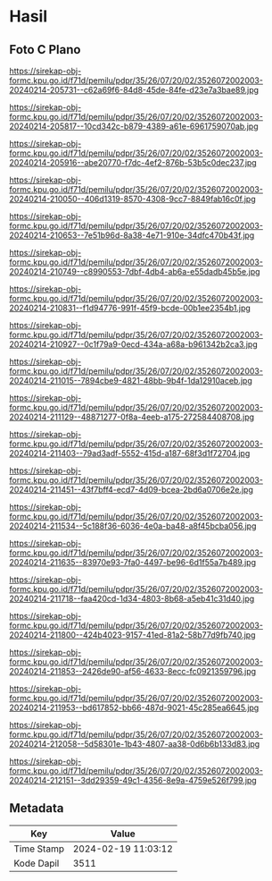 # Hasil

## Foto C Plano

https://sirekap-obj-formc.kpu.go.id/f71d/pemilu/pdpr/35/26/07/20/02/3526072002003-20240214-205731--c62a69f6-84d8-45de-84fe-d23e7a3bae89.jpg

https://sirekap-obj-formc.kpu.go.id/f71d/pemilu/pdpr/35/26/07/20/02/3526072002003-20240214-205817--10cd342c-b879-4389-a61e-6961759070ab.jpg

https://sirekap-obj-formc.kpu.go.id/f71d/pemilu/pdpr/35/26/07/20/02/3526072002003-20240214-205916--abe20770-f7dc-4ef2-876b-53b5c0dec237.jpg

https://sirekap-obj-formc.kpu.go.id/f71d/pemilu/pdpr/35/26/07/20/02/3526072002003-20240214-210050--406d1319-8570-4308-9cc7-8849fab16c0f.jpg

https://sirekap-obj-formc.kpu.go.id/f71d/pemilu/pdpr/35/26/07/20/02/3526072002003-20240214-210653--7e51b96d-8a38-4e71-910e-34dfc470b43f.jpg

https://sirekap-obj-formc.kpu.go.id/f71d/pemilu/pdpr/35/26/07/20/02/3526072002003-20240214-210749--c8990553-7dbf-4db4-ab6a-e55dadb45b5e.jpg

https://sirekap-obj-formc.kpu.go.id/f71d/pemilu/pdpr/35/26/07/20/02/3526072002003-20240214-210831--f1d94776-991f-45f9-bcde-00b1ee2354b1.jpg

https://sirekap-obj-formc.kpu.go.id/f71d/pemilu/pdpr/35/26/07/20/02/3526072002003-20240214-210927--0c1f79a9-0ecd-434a-a68a-b961342b2ca3.jpg

https://sirekap-obj-formc.kpu.go.id/f71d/pemilu/pdpr/35/26/07/20/02/3526072002003-20240214-211015--7894cbe9-4821-48bb-9b4f-1da12910aceb.jpg

https://sirekap-obj-formc.kpu.go.id/f71d/pemilu/pdpr/35/26/07/20/02/3526072002003-20240214-211129--48871277-0f8a-4eeb-a175-272584408708.jpg

https://sirekap-obj-formc.kpu.go.id/f71d/pemilu/pdpr/35/26/07/20/02/3526072002003-20240214-211403--79ad3adf-5552-415d-a187-68f3d1f72704.jpg

https://sirekap-obj-formc.kpu.go.id/f71d/pemilu/pdpr/35/26/07/20/02/3526072002003-20240214-211451--43f7bff4-ecd7-4d09-bcea-2bd6a0706e2e.jpg

https://sirekap-obj-formc.kpu.go.id/f71d/pemilu/pdpr/35/26/07/20/02/3526072002003-20240214-211534--5c188f36-6036-4e0a-ba48-a8f45bcba056.jpg

https://sirekap-obj-formc.kpu.go.id/f71d/pemilu/pdpr/35/26/07/20/02/3526072002003-20240214-211635--83970e93-7fa0-4497-be96-6d1f55a7b489.jpg

https://sirekap-obj-formc.kpu.go.id/f71d/pemilu/pdpr/35/26/07/20/02/3526072002003-20240214-211718--faa420cd-1d34-4803-8b68-a5eb41c31d40.jpg

https://sirekap-obj-formc.kpu.go.id/f71d/pemilu/pdpr/35/26/07/20/02/3526072002003-20240214-211800--424b4023-9157-41ed-81a2-58b77d9fb740.jpg

https://sirekap-obj-formc.kpu.go.id/f71d/pemilu/pdpr/35/26/07/20/02/3526072002003-20240214-211853--2426de90-af56-4633-8ecc-fc0921359796.jpg

https://sirekap-obj-formc.kpu.go.id/f71d/pemilu/pdpr/35/26/07/20/02/3526072002003-20240214-211953--bd617852-bb66-487d-9021-45c285ea6645.jpg

https://sirekap-obj-formc.kpu.go.id/f71d/pemilu/pdpr/35/26/07/20/02/3526072002003-20240214-212058--5d58301e-1b43-4807-aa38-0d6b6b133d83.jpg

https://sirekap-obj-formc.kpu.go.id/f71d/pemilu/pdpr/35/26/07/20/02/3526072002003-20240214-212151--3dd29359-49c1-4356-8e9a-4759e526f799.jpg


## Metadata

| Key        | Value               |
| ---------- | ------------------- |
| Time Stamp | 2024-02-19 11:03:12 |
| Kode Dapil | 3511                |



